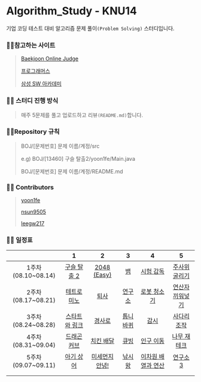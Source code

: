# Algorithm_Study - KNU14

기업 코딩 테스트 대비 알고리즘 문제 풀이`(Problem Solving)` 스터디입니다.



### :family_man_girl:참고하는 사이트

> [Baekjoon Online Judge](https://www.acmicpc.net/)
>
> [프로그래머스](https://programmers.co.kr/)
>
> [삼성 SW 아카데미](https://swexpertacademy.com/)



### :family_man_girl: 스터디 진행 방식

>매주 5문제를 풀고 업로드하고 리뷰`(README.md)`합니다.



### :family_man_girl:Repository 규칙

>  BOJ/[문제번호] 문제 이름/계정/src
>
> e.g) BOJ/[13460] 구슬 탈출2/yoon1fe/Main.java
>
> BOJ/[문제번호] 문제 이름/계정/README.md



###  :family_man_girl: Contributors

> [yoon1fe](https://github.com/yoon1fe)
>
> [nsun9505](https://github.com/nsun9505)
>
> [leegw217](https://github.com/leegw217)



### :family_man_girl: 일정표

|                    |                           1                            |                            2                            |                         3                         |                              4                              |                            5                             |
| :----------------: | :----------------------------------------------------: | :-----------------------------------------------------: | :-----------------------------------------------: | :---------------------------------------------------------: | :------------------------------------------------------: |
| 1주차(08.10~08.14) |  [구슬 탈출 2](https://www.acmicpc.net/problem/13460)  |  [2048 (Easy)](https://www.acmicpc.net/problem/12100)   |    [뱀](https://www.acmicpc.net/problem/3190)     |     [시험 감독](https://www.acmicpc.net/problem/13458)      |  [주사위 굴리기](https://www.acmicpc.net/problem/14499)  |
| 2주차(08.17~08.21) |  [테트로미노](https://www.acmicpc.net/problem/14500)   |      [퇴사](https://www.acmicpc.net/problem/14501)      |  [연구소](https://www.acmicpc.net/problem/14502)  |    [로봇 청소기](https://www.acmicpc.net/problem/14503)     | [연산자 끼워넣기](https://www.acmicpc.net/problem/14888) |
| 3주차(08.24~08.28) | [스타트와 링크](https://www.acmicpc.net/problem/14889) |     [경사로](https://www.acmicpc.net/problem/14890)     | [톱니바퀴](https://www.acmicpc.net/problem/14891) |        [감시](https://www.acmicpc.net/problem/15683)        |   [사다리 조작](https://www.acmicpc.net/problem/15684)   |
| 4주차(08.31~09.04) |  [드래곤 커브](https://www.acmicpc.net/problem/15685)  |   [치킨 배달](https://www.acmicpc.net/problem/15686)    |   [큐빙](https://www.acmicpc.net/problem/5373)    |     [인구 이동](https://www.acmicpc.net/problem/16234)      |   [나무 재테크](https://www.acmicpc.net/problem/16235)   |
| 5주차(09.07~09.11) |   [아기 상어](https://www.acmicpc.net/problem/16236)   | [미세먼지 안녕!](https://www.acmicpc.net/problem/17144) |  [낚시왕](https://www.acmicpc.net/problem/17143)  | [이차원 배열과 연산](https://www.acmicpc.net/problem/17140) |    [연구소 3](https://www.acmicpc.net/problem/17142)     |
|                    |                                                        |                                                         |                                                   |                                                             |                                                          |
|                    |                                                        |                                                         |                                                   |                                                             |                                                          |

